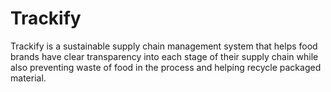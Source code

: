 # Trackify
Trackify is a sustainable supply chain management system that helps food brands have clear transparency into each stage of their supply chain while also preventing waste of food in the process and helping recycle packaged material.
